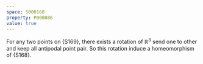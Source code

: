 ```yaml
---
space: S000168
property: P000086
value: true
---
```


For any two points on {S169}, there exists a rotation of $\mathbb R^3$ send one to other and keep all antipodal point pair.
So this rotation induce a homeomorphism of {S168}.
